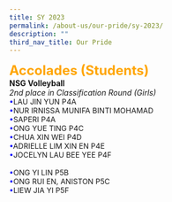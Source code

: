 ```yaml
---
title: SY 2023
permalink: /about-us/our-pride/sy-2023/
description: ""
third_nav_title: Our Pride
---
```

<span style="color:Orange; font-size: 18pt;"><b>Accolades (Students)</b></span>
<br>
<b>NSG Volleyball</b>
<br>
<i>2nd place in Classification Round (Girls)</i>
<br>
<span style="font-size: 10pt;">
<span style="color:blue;">•</span>LAU JIN YUN P4A<br>
<span style="color:blue;">•</span>NUR IRNISSA MUNIFA BINTI MOHAMAD<br><span style="color:blue;">•</span>SAPERI P4A<br>
<span style="color:blue;">•</span>ONG YUE TING P4C<br>
<span style="color:blue;">•</span>CHUA XIN WEI P4D<br>
<span style="color:blue;">•</span>ADRIELLE LIM XIN EN P4E<br>
<span style="color:blue;">•</span>JOCELYN LAU BEE YEE P4F<br><br>
<span style="color:blue;">•</span>ONG YI LIN P5B<br>
<span style="color:blue;">•</span>ONG RUI EN, ANISTON P5C<br>
<span style="color:blue;">•</span>LIEW JIA YI P5F</span>